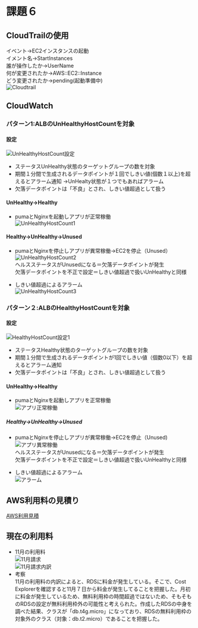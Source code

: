 # 課題６  
## CloudTrailの使用  
イベント→EC2インスタンスの起動  
イメント名→StartInstances  
誰が操作したか→UserName  
何が変更されたか→AWS::EC2::Instance  
どう変更されたか→pending(起動準備中)  
![Cloudtrail](img02/lecture06-1.png)  

## CloudWatch  
### パターン1:ALBのUnHealthyHostCountを対象  
#### 設定  
![UnHealthyHostCount設定](img02/lecture06-2.png)  
* ステータスUnHealthy状態のターゲットグループの数を対象  
* 期間１分間で生成されるデータポイントが１回でしきい値(個数１以上)を超えるとアラーム通知
→UnHealty状態が１つでもあればアラーム  
* 欠落データポイントは「不良」とされ、しきい値超過として扱う  

#### UnHealthy→Healthy  
* pumaとNginxを起動しアプリが正常稼働  
![UnHealthyHostCount1](img02/lecture06-4.png)

#### Healthy→UnHealthy→Unused  
* pumaとNginxを停止しアプリが異常稼働→EC2を停止（Unused）
![UnHealthyHostCount2](img02/lecture06-6.png)  
ヘルスステータスがUnusedになる＝欠落データポイントが発生  
欠落データポイントを不正で設定＝しきい値超過で扱いUnHealthyと同様  

* しきい値超過によるアラーム  
![UnHealthyHostCount3](img02/lecture06-5.png)  

### パターン２:ALBのHealthyHostCountを対象  
#### 設定  
![HealthyHostCount設定1](img02/lecture06-7.png)  
* ステータスHealthy状態のターゲットグループの数を対象 
* 期間１分間で生成されるデータポイントが1回でしきい値（個数0以下）を超えるとアラーム通知  
* 欠落データポイントは「不良」とされ、しきい値超過として扱う  

#### UnHealthy→Healthy  
* pumaとNginxを起動しアプリを正常稼働  
![アプリ正常稼働](img02/lecture06-8.png)  

##### Healthy→UnHealthy→Unused  
* pumaとNginxを停止しアプリが異常稼働→EC2を停止（Unused)  
![アプリ異常稼働](img02/lecture06-10.png)  
ヘルスステータスがUnusedになる＝欠落データポイントが発生  
欠落データポイントを不正で設定＝しきい値超過で扱いUnHealthyと同様  

* しきい値超過によるアラーム  
![アラーム](img02/lecture06-9.png)  

## AWS利用料の見積り  
[AWS利用見積](https://calculator.aws/#/estimate?id=ce1d74bdf7eb4448c1fa37f88492d2ac99425a8a)  

## 現在の利用料  
* 11月の利用料  
![11月請求](img02/lecture06-11.png)  
![11月請求内訳](img02/lecture06-12.png)  
* 考察  
11月の利用料の内訳によると、RDSに料金が発生している。そこで、Cost Explorerを確認すると11月７日から料金が発生してることを把握した。月初に料金が発生しているため、無料利用枠の時間超過ではないため、そもそものRDSの設定が無料利用枠外の可能性と考えられた。作成したRDSの中身を調べた結果、クラスが「db.t4g.micro」になっており、RDSの無料利用枠の対象外のクラス（対象：db.t2.micro）であることを把握した。

